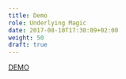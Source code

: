 ```yaml
---
title: Demo
role: Underlying Magic
date: 2017-08-10T17:30:09+02:00
weight: 50
draft: true
---
```


[DEMO](https://demo.offcourse.io)

